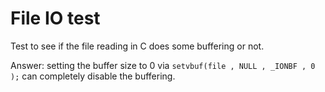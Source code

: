 # File IO test

Test to see if the file reading in C does some buffering or not.

Answer: setting the buffer size to 0 via `setvbuf(file , NULL , _IONBF , 0 );` can completely disable the buffering.
